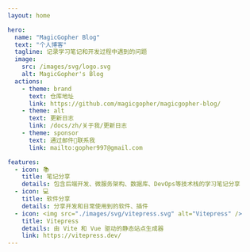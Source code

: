 ```yaml
---
layout: home

hero:
  name: "MagicGopher Blog"
  text: "个人博客"
  tagline: 记录学习笔记和开发过程中遇到的问题
  image:
    src: /images/svg/logo.svg
    alt: MagicGopher's Blog
  actions:
    - theme: brand
      text: 仓库地址
      link: https://github.com/magicgopher/magicgopher-blog/
    - theme: alt
      text: 更新日志
      link: /docs/zh/关于我/更新日志
    - theme: sponsor
      text: 通过邮件📮联系我
      link: mailto:gopher997@gmail.com

features:
  - icon: 📚
    title: 笔记分享
    details: 包含后端开发、微服务架构、数据库、DevOps等技术栈的学习笔记分享
  - icon: 💻
    title: 软件分享
    details: 分享开发和日常使用到的软件、插件
  - icon: <img src="./images/svg/vitepress.svg" alt="Vitepress" />
    title: Vitepress
    details: 由 Vite 和 Vue 驱动的静态站点生成器
    link: https://vitepress.dev/
---
```


<VisitorStats />